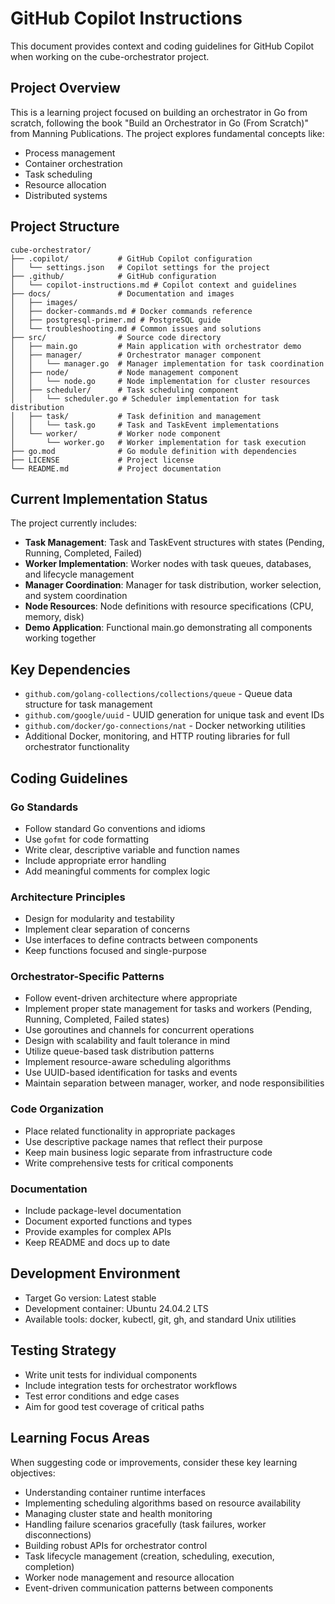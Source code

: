 # GitHub Copilot Instructions

This document provides context and coding guidelines for GitHub Copilot when working on the cube-orchestrator project.

## Project Overview

This is a learning project focused on building an orchestrator in Go from scratch, following the book "Build an Orchestrator in Go (From Scratch)" from Manning Publications. The project explores fundamental concepts like:

- Process management
- Container orchestration
- Task scheduling
- Resource allocation
- Distributed systems

## Project Structure

```
cube-orchestrator/
├── .copilot/           # GitHub Copilot configuration
│   └── settings.json   # Copilot settings for the project
├── .github/            # GitHub configuration
│   └── copilot-instructions.md # Copilot context and guidelines
├── docs/               # Documentation and images
│   ├── images/
│   ├── docker-commands.md # Docker commands reference  
│   ├── postgresql-primer.md # PostgreSQL guide
│   └── troubleshooting.md # Common issues and solutions
├── src/                # Source code directory
│   ├── main.go         # Main application with orchestrator demo
│   ├── manager/        # Orchestrator manager component
│   │   └── manager.go  # Manager implementation for task coordination
│   ├── node/           # Node management component
│   │   └── node.go     # Node implementation for cluster resources
│   ├── scheduler/      # Task scheduling component
│   │   └── scheduler.go # Scheduler implementation for task distribution
│   ├── task/           # Task definition and management
│   │   └── task.go     # Task and TaskEvent implementations
│   └── worker/         # Worker node component
│       └── worker.go   # Worker implementation for task execution
├── go.mod              # Go module definition with dependencies
├── LICENSE             # Project license
└── README.md           # Project documentation
```

## Current Implementation Status

The project currently includes:
- **Task Management**: Task and TaskEvent structures with states (Pending, Running, Completed, Failed)
- **Worker Implementation**: Worker nodes with task queues, databases, and lifecycle management
- **Manager Coordination**: Manager for task distribution, worker selection, and system coordination
- **Node Resources**: Node definitions with resource specifications (CPU, memory, disk)
- **Demo Application**: Functional main.go demonstrating all components working together

## Key Dependencies

- `github.com/golang-collections/collections/queue` - Queue data structure for task management
- `github.com/google/uuid` - UUID generation for unique task and event IDs
- `github.com/docker/go-connections/nat` - Docker networking utilities
- Additional Docker, monitoring, and HTTP routing libraries for full orchestrator functionality

## Coding Guidelines

### Go Standards
- Follow standard Go conventions and idioms
- Use `gofmt` for code formatting
- Write clear, descriptive variable and function names
- Include appropriate error handling
- Add meaningful comments for complex logic

### Architecture Principles
- Design for modularity and testability
- Implement clear separation of concerns
- Use interfaces to define contracts between components
- Keep functions focused and single-purpose

### Orchestrator-Specific Patterns
- Follow event-driven architecture where appropriate
- Implement proper state management for tasks and workers (Pending, Running, Completed, Failed states)
- Use goroutines and channels for concurrent operations
- Design with scalability and fault tolerance in mind
- Utilize queue-based task distribution patterns
- Implement resource-aware scheduling algorithms
- Use UUID-based identification for tasks and events
- Maintain separation between manager, worker, and node responsibilities

### Code Organization
- Place related functionality in appropriate packages
- Use descriptive package names that reflect their purpose
- Keep main business logic separate from infrastructure code
- Write comprehensive tests for critical components

### Documentation
- Include package-level documentation
- Document exported functions and types
- Provide examples for complex APIs
- Keep README and docs up to date

## Development Environment

- Target Go version: Latest stable
- Development container: Ubuntu 24.04.2 LTS
- Available tools: docker, kubectl, git, gh, and standard Unix utilities

## Testing Strategy

- Write unit tests for individual components
- Include integration tests for orchestrator workflows
- Test error conditions and edge cases
- Aim for good test coverage of critical paths

## Learning Focus Areas

When suggesting code or improvements, consider these key learning objectives:
- Understanding container runtime interfaces
- Implementing scheduling algorithms based on resource availability
- Managing cluster state and health monitoring
- Handling failure scenarios gracefully (task failures, worker disconnections)
- Building robust APIs for orchestrator control
- Task lifecycle management (creation, scheduling, execution, completion)
- Worker node management and resource allocation
- Event-driven communication patterns between components
